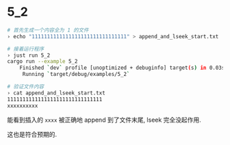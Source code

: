 # 5_2

```bash
# 首先生成一个内容全为 1 的文件
› echo "1111111111111111111111111111111" > append_and_lseek_start.txt

# 接着运行程序
› just run 5_2
cargo run --example 5_2 
    Finished `dev` profile [unoptimized + debuginfo] target(s) in 0.03s
     Running `target/debug/examples/5_2`

# 验证文件内容
› cat append_and_lseek_start.txt 
1111111111111111111111111111111
xxxxxxxxxx
```

能看到插入的 `xxxx` 被正确地 append 到了文件末尾, lseek 完全没起作用.

这也是符合预期的.
